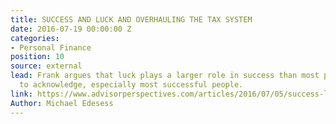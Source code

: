 ```yaml
---
title: SUCCESS AND LUCK AND OVERHAULING THE TAX SYSTEM
date: 2016-07-19 00:00:00 Z
categories:
- Personal Finance
position: 10
source: external
lead: Frank argues that luck plays a larger role in success than most people are willing
  to acknowledge, especially most successful people.
link: https://www.advisorperspectives.com/articles/2016/07/05/success-luck-and-overhauling-the-tax-system
Author: Michael Edesess
---
```


